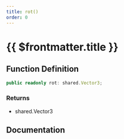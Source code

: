 ```yaml
---
title: rot()
order: 0
---
```


# {{ $frontmatter.title }}

<!--@include: ./rot_partial_header.md-->

## Function Definition

```ts
public readonly rot: shared.Vector3;
```

### Returns

* shared.Vector3

## Documentation

<!--@include: ./rot_partial_footer.md-->
